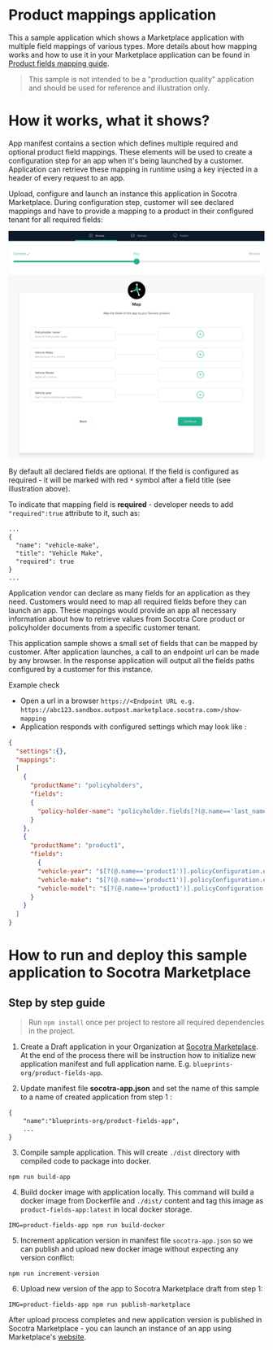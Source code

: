 
# Product mappings application

This a sample application which shows a Marketplace application with multiple field mappings of various types.
More details about how mapping works and how to use it in your Marketplace application can be found in [Product fields mapping guide](https://socotra.atlassian.net/wiki/spaces/MD/pages/2634219752/Product+fields+mapping).

> This sample is not intended to be a "production quality" application and should be used for reference and illustration only.

# How it works, what it shows?

App manifest contains a section which defines multiple required and optional product field mappings. These elements will be used to create a configuration step for an app when it's being launched by a customer. Application can retrieve these mapping in runtime using a key injected in a header of every request to an app.

Upload, configure and launch an instance this application in Socotra Marketplace.
During configuration step, customer will see declared mappings and have to provide a mapping to a product in their configured tenant for all required fields:

![mapping-fields](_images/product-fields-mapping.png)

By default all declared fields are optional. If the field is configured as required - it will be marked with red `*` symbol after a field title (see illustration above).

To indicate that mapping field is **required** - developer needs to add `"required":true` attribute to it, such as:

```
...
{
  "name": "vehicle-make",
  "title": "Vehicle Make",
  "required": true
}
...
```

Application vendor can declare as many fields for an application as they need. Customers would need to map all required fields before they can launch an app. These mappings would provide an app all necessary information about how to retrieve values from Socotra Core product or policyholder documents from a specific customer tenant.

This application sample shows a small set of fields that can be mapped by customer.
After application launches, a call to an endpoint url can be made by any browser. In the response application will output all the fields paths configured by a customer for this instance.

Example check
- Open a url in a browser
`https://<Endpoint URL e.g. https://abc123.sandbox.outpost.marketplace.socotra.com>/show-mapping`
- Application responds with configured settings which may look like :
```json
{
  "settings":{},
  "mappings":
  [
    {
      "productName": "policyholders",
      "fields":
      {
        "policy-holder-name": "policyholder.fields[?(@.name=='last_name')]"
      }
    },
    {
      "productName": "product1",
      "fields":
    	{
        "vehicle-year": "$[?(@.name=='product1')].policyConfiguration.exposures[?(@.name=='vehicle')].fields[?(@.name=='year')]",
        "vehicle-make": "$[?(@.name=='product1')].policyConfiguration.exposures[?(@.name=='vehicle')].fields[?(@.name=='make')]",
        "vehicle-model": "$[?(@.name=='product1')].policyConfiguration.exposures[?(@.name=='vehicle')].fields[?(@.name=='model')]"
      }
    }
  ]
}
```



# How to run and deploy this sample application to Socotra Marketplace

## Step by step guide

> Run `npm install` once per project to restore all required dependencies in the project.

1. Create a Draft application in your Organization at [Socotra Marketplace](https://marketplace.socotra.com/publish). At the end of the process there will be instruction how to initialize new application manifest and full application name. E.g. `blueprints-org/product-fields-app`.

2. Update manifest file **socotra-app.json** and set the name of this sample to a name of created application from step 1 :
```
{
    "name":"blueprints-org/product-fields-app",
    ...
}
```

3. Compile sample application. This will create `./dist` directory with compiled code to package into docker.
```
npm run build-app
```


4. Build docker image with application locally. This command will build a docker image from Dockerfile and `./dist/` content and tag this image as `product-fields-app:latest` in local docker storage.

```
IMG=product-fields-app npm run build-docker
```

5. Increment application version in manifest file `socotra-app.json` so we can publish and upload new docker image without expecting any version conflict:
```
npm run increment-version
```

6. Upload new version of the app to Socotra Marketplace draft from step 1:

```
IMG=product-fields-app npm run publish-marketplace
```

After upload process completes and new application version is published in Socotra Marketplace - you can launch an instance of an app using Marketplace's [website](https://marketplace.socotra.com/).

